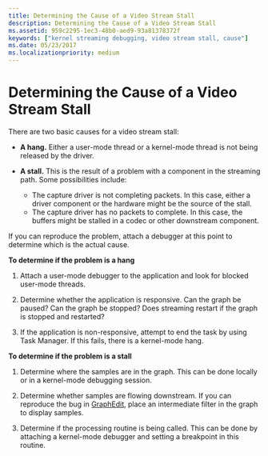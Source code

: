 ```yaml
---
title: Determining the Cause of a Video Stream Stall
description: Determining the Cause of a Video Stream Stall
ms.assetid: 959c2295-1ec3-48b0-aed9-93a81378372f
keywords: ["kernel streaming debugging, video stream stall, cause"]
ms.date: 05/23/2017
ms.localizationpriority: medium
---
```


# Determining the Cause of a Video Stream Stall


There are two basic causes for a video stream stall:

-   **A hang.** Either a user-mode thread or a kernel-mode thread is not being released by the driver.

-   **A stall.** This is the result of a problem with a component in the streaming path. Some possibilities include:
    -   The capture driver is not completing packets. In this case, either a driver component or the hardware might be the source of the stall.
    -   The capture driver has no packets to complete. In this case, the buffers might be stalled in a codec or other downstream component.

If you can reproduce the problem, attach a debugger at this point to determine which is the actual cause.

**To determine if the problem is a hang**

1.  Attach a user-mode debugger to the application and look for blocked user-mode threads.

2.  Determine whether the application is responsive. Can the graph be paused? Can the graph be stopped? Does streaming restart if the graph is stopped and restarted?

3.  If the application is non-responsive, attempt to end the task by using Task Manager. If this fails, there is a kernel-mode hang.

**To determine if the problem is a stall**

1.  Determine where the samples are in the graph. This can be done locally or in a kernel-mode debugging session.

2.  Determine whether samples are flowing downstream. If you can reproduce the bug in [GraphEdit](/windows/win32/directshow/simulating-graph-building-with-graphedit), place an intermediate filter in the graph to display samples.

3.  Determine if the processing routine is being called. This can be done by attaching a kernel-mode debugger and setting a breakpoint in this routine.

 

